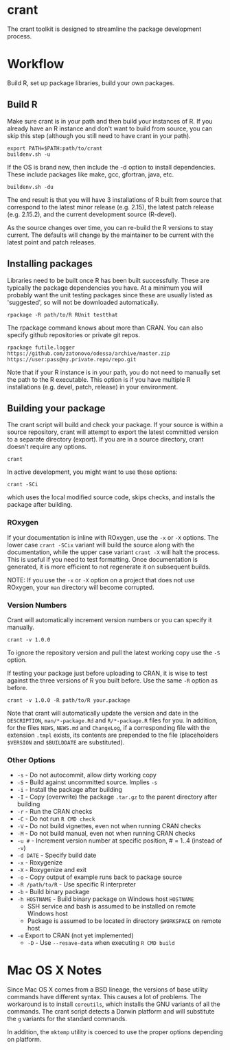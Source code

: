 crant
=====
The crant toolkit is designed to streamline the package development process.


Workflow
========

Build R, set up package libraries, build your own packages.

Build R
-------
Make sure crant is in your path and then build your instances of R. If you
already have an R instance and don't want to build from source, you can skip
this step (although you still need to have crant in your path).

    export PATH=$PATH:path/to/crant
    buildenv.sh -u

If the OS is brand new, then include the -d option to install dependencies.
These include packages like make, gcc, gfortran, java, etc.

    buildenv.sh -du

The end result is that you will have 3 installations of R built from source
that correspond to the latest minor release (e.g. 2.15), the latest patch
release (e.g. 2.15.2), and the current development source (R-devel).

As the source changes over time, you can re-build the R versions to stay
current. The defaults will change by the maintainer to be current with the
latest point and patch releases.

Installing packages
-------------------
Libraries need to be built once R has been built successfully. These are
typically the package dependencies you have. At a minimum you will probably
want the unit testing packages since these are usually listed as 'suggested',
so will not be downloaded automatically.

    rpackage -R path/to/R RUnit testthat

The rpackage command knows about more than CRAN. You can also specify github 
repositories or private git repos.

    rpackage futile.logger https://github.com/zatonovo/odessa/archive/master.zip https://user:pass@my.private.repo/repo.git

Note that if your R instance is in your path, you do not need to manually
set the path to the R executable. This option is if you have multiple R
installations (e.g. devel, patch, release) in your environment.

Building your package
---------------------
The crant script will build and check your package. If your source is within a
source repository, crant will attempt to export the latest committed version
to a separate directory (export). If you are in a source directory, crant doesn't
require any options.

    crant 

In active development, you might want to use these options:

    crant -SCi

which uses the local modified source code, skips checks, and installs the package
after building.

### ROxygen
If your documentation is inline with ROxygen, use the `-x` or `-X` options.
The lower case `crant -SCix` variant will build the source along with the 
documentation, while the upper case variant `crant -X` will halt the process. 
This is useful if you need to test formatting. Once documentation is generated,
it is more efficient to not regenerate it on subsequent builds.

NOTE: If you use the `-x` or `-X` option on a project that does not use
ROxygen, your `man` directory will become corrupted.

### Version Numbers
Crant will automatically increment version numbers or you can specify it
manually.

    crant -v 1.0.0 

To ignore the repository version and pull the latest working copy use the `-S`
option.

If testing your package just before uploading to CRAN, it is wise to test 
against the three versions of R you built before. Use the same `-R` option as
before.

    crant -v 1.0.0 -R path/to/R your.package

Note that crant will automatically update the version and date in the
`DESCRIPTION`, `man/*-package.Rd` and `R/*-package.R` files for you.
In addition, for the files `NEWS`, `NEWS.md` and `ChangeLog`, if a corresponding
file with the extension `.tmpl` exists, its contents are prepended to the file
(placeholders `$VERSION` and `$BUILDDATE` are substituted).

### Other Options

+ `-s` - Do not autocommit, allow dirty working copy
+ `-S` - Build against uncommitted source. Implies `-s`
+ `-i` - Install the package after building
+ `-I` - Copy (overwrite) the package `.tar.gz` to the parent directory after building
+ `-r` - Run the CRAN checks
+ `-C` - Do not run `R CMD check`
+ `-V` - Do not build vignettes, even not when running CRAN checks
+ `-M` - Do not build manual, even not when running CRAN checks
+ `-u #` - Increment version number at specific position, # = 1..4 (instead of `-v`)
+ `-d DATE` - Specify build date
+ `-x` - Roxygenize
+ `-X` - Roxygenize and exit
+ `-o` - Copy output of example runs back to package source
+ `-R /path/to/R` - Use specific R interpreter
+ `-b` - Build binary package
+ `-h HOSTNAME` - Build binary package on Windows host `HOSTNAME`
    + SSH service and bash is assumed to be installed on remote Windows host
    + Package is assumed to be located in directory `$WORKSPACE` on remote host
+ `-e` Export to CRAN (not yet implemented)
    + `-D` - Use `--resave-data` when executing `R CMD build`

Mac OS X Notes
==============
Since Mac OS X comes from a BSD lineage, the versions of base utility
commands have different syntax. This causes a lot of problems. The
workaround is to install ```coreutils```, which installs the GNU 
variants of all the commands. The crant script detects a Darwin platform
and will substitute the ```g``` variants for the standard commands.

In addition, the `mktemp` utility is coerced to use the proper options 
depending on platform.


